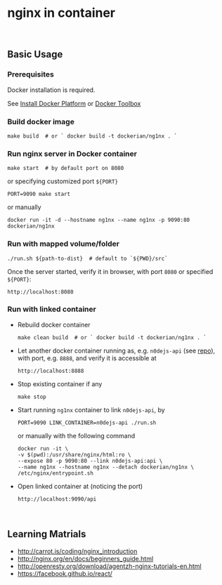 # nginx in container


<br/><a name="basic"></a>
## Basic Usage

### Prerequisites

Docker installation is required.

See
[Install Docker Platform](https://www.docker.com/products/docker)
or
[Docker Toolbox](https://www.docker.com/products/docker-toolbox)


### Build docker image
```
make build  # or ` docker build -t dockerian/ng1nx . `
```

### Run nginx server in Docker container
```
make start  # by default port on 8080
```
or specifying customized port `${PORT}`

```
PORT=9090 make start
```
or manually

```
docker run -it -d --hostname ng1nx --name ng1nx -p 9090:80 dockerian/ng1nx
```

### Run with mapped volume/folder
```
./run.sh ${path-to-dist}  # default to `${PWD}/src`
```

Once the server started, verify it in browser, with port `8080` or specified `${PORT}`:

```
http://localhost:8080
```

### Run with linked container

- Rebuild docker container

  ```
  make clean build  # or ` docker build -t dockerian/ng1nx . `
  ```

- Let another docker container running as, e.g.
  `n0dejs-api` (see [repo](https://github.com/dockerian/n0dejs-api)),
  with port, e.g. `8888`, and verify it is accessible at

  ```
  http://localhost:8888
  ```

- Stop existing container if any

  ```
  make stop
  ```

- Start running `ng1nx` container to link `n0dejs-api`, by

  ```
  PORT=9090 LINK_CONTAINER=n0dejs-api ./run.sh
  ```
  or manually with the following command

  ```
  docker run -it \
  -v $(pwd):/usr/share/nginx/html:ro \
  --expose 80 -p 9090:80 --link n0dejs-api:api \
  --name ng1nx --hostname ng1nx --detach dockerian/ng1nx \
  /etc/nginx/entrypoint.sh
  ```

- Open linked container at (noticing the port)

  ```
  http://localhost:9090/api
  ```



<br/><a name="tutor"></a>
## Learning Matrials

- http://carrot.is/coding/nginx_introduction
- http://nginx.org/en/docs/beginners_guide.html
- http://openresty.org/download/agentzh-nginx-tutorials-en.html
- https://facebook.github.io/react/
